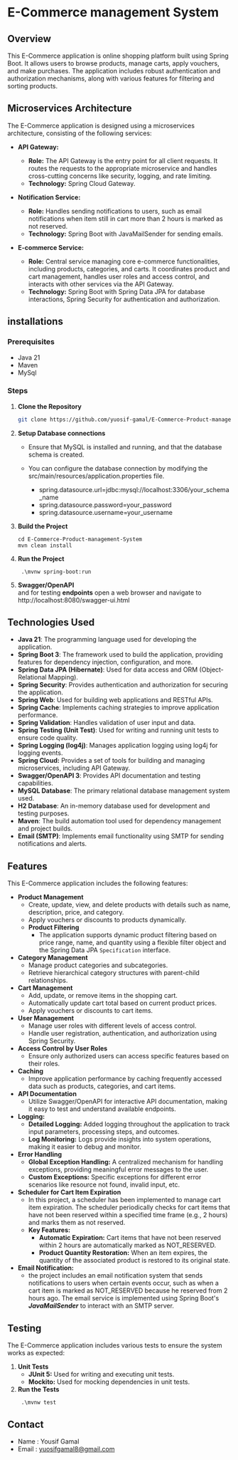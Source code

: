 # E-Commerce management System

## Overview

This E-Commerce application is online shopping platform built using Spring Boot. It allows users to browse products,
manage carts, apply vouchers, and make purchases. The application includes robust authentication and authorization
mechanisms, along with various features for filtering and sorting products.

## Microservices Architecture

The E-Commerce application is designed using a microservices architecture, consisting of the following services:

* **API Gateway:**
    * **Role:** The API Gateway is the entry point for all client requests. It routes the requests to the appropriate
      microservice and handles cross-cutting concerns like security, logging, and rate limiting.
    * **Technology:** Spring Cloud Gateway.
* **Notification Service:**

    * **Role:** Handles sending notifications to users, such as email notifications when item still in cart more than 2
      hours is marked as not reserved.
    * **Technology:** Spring Boot with JavaMailSender for sending emails.

* **E-commerce Service:**
    * **Role:** Central service managing core e-commerce functionalities, including products, categories, and carts. It
      coordinates product and cart management, handles user roles and access control, and interacts with other services
      via the API Gateway.
    * **Technology:** Spring Boot with Spring Data JPA for database interactions, Spring Security for authentication and
      authorization.

## installations

### Prerequisites

* Java 21
* Maven
* MySql

### Steps

1. **Clone the Repository**

   ```bash
   git clone https://github.com/yuosif-gamal/E-Commerce-Product-management-System.git

2. **Setup Database connections** </br>
    * Ensure that MySQL is installed and running, and that the database schema is created.
    * You can configure the database connection by modifying the src/main/resources/application.properties file. </br>

        * spring.datasource.url=jdbc:mysql://localhost:3306/your_schema_name
        * spring.datasource.password=your_password
        * spring.datasource.username=your_username

3. **Build the Project**
    ```
   cd E-Commerce-Product-management-System
   mvn clean install
4. **Run the Project**
   ```
    .\mvnw spring-boot:run

5. **Swagger/OpenAPI** </br>
   and for testing  **endpoints** open a web browser and navigate to http://localhost:8080/swagger-ui.html

## Technologies Used

- **Java 21**: The programming language used for developing the application.
- **Spring Boot 3**: The framework used to build the application, providing features for dependency injection,
  configuration, and more.
- **Spring Data JPA (Hibernate)**: Used for data access and ORM (Object-Relational Mapping).
- **Spring Security**: Provides authentication and authorization for securing the application.
- **Spring Web**: Used for building web applications and RESTful APIs.
- **Spring Cache**: Implements caching strategies to improve application performance.
- **Spring Validation**: Handles validation of user input and data.
- **Spring Testing (Unit Test)**: Used for writing and running unit tests to ensure code quality.
- **Spring Logging (log4j)**: Manages application logging using log4j for logging events.
- **Spring Cloud:** Provides a set of tools for building and managing microservices, including API Gateway.
- **Swagger/OpenAPI 3**: Provides API documentation and testing capabilities.
- **MySQL Database**: The primary relational database management system used.
- **H2 Database**: An in-memory database used for development and testing purposes.
- **Maven**: The build automation tool used for dependency management and project builds.
- **Email (SMTP)**: Implements email functionality using SMTP for sending notifications and alerts.

## Features

This E-Commerce application includes the following features:

* **Product Management**
    * Create, update, view, and delete products with details such as name, description, price, and category.
    * Apply vouchers or discounts to products dynamically.
    * **Product Filtering**
        * The application supports dynamic product filtering based on price range, name, and quantity using a flexible
          filter object and the Spring Data JPA `Specification` interface.
* **Category Management**
    * Manage product categories and subcategories.
    * Retrieve hierarchical category structures with parent-child relationships.
* **Cart Management**
    * Add, update, or remove items in the shopping cart.
    * Automatically update cart total based on current product prices.
    * Apply vouchers or discounts to cart items.
* **User Management**
    * Manage user roles with different levels of access control.
    * Handle user registration, authentication, and authorization using Spring Security.
* **Access Control by User Roles**
    * Ensure only authorized users can access specific features based on their roles.
* **Caching**
    * Improve application performance by caching frequently accessed data such as products, categories, and cart items.
* **API Documentation**
    * Utilize Swagger/OpenAPI for interactive API documentation, making it easy to test and understand available
      endpoints.
* **Logging:**
    * **Detailed Logging:** Added logging throughout the application to track input parameters, processing steps, and
      outcomes.
    * **Log Monitoring:** Logs provide insights into system operations, making it easier to debug and monitor.
* **Error Handling**
    * **Global Exception Handling:** A centralized mechanism for handling exceptions, providing meaningful error
      messages to the user.
    * **Custom Exceptions:** Specific exceptions for different error scenarios like resource not found, invalid input,
      etc.
* **Scheduler for Cart Item Expiration**
    * In this project, a scheduler has been implemented to manage cart item expiration. The scheduler periodically
      checks for cart items that have not been reserved within a specified time frame (e.g., 2 hours) and marks them as
      not reserved.
    * **Key Features:**
        * **Automatic Expiration:** Cart items that have not been reserved within 2 hours are automatically marked as
          NOT_RESERVED.
        * **Product Quantity Restoration:** When an item expires, the quantity of the associated product is restored to
          its original state.
* **Email Notification:**
    * the project includes an email notification system that sends notifications to users when certain events occur,
      such as when a cart item is marked as NOT_RESERVED because he reserved from 2 hours ago. The email service is
      implemented using Spring Boot's _**JavaMailSender**_ to interact with an SMTP server.

## Testing

The E-Commerce application includes various tests to ensure the system works as expected:

1. **Unit Tests**
    * **JUnit 5:** Used for writing and executing unit tests.
    * **Mockito:** Used for mocking dependencies in unit tests.
2. **Run the Tests**
   ```
    .\mvnw test

## Contact

- Name : Yousif Gamal
- Email : yuosifgamal8@gmail.com